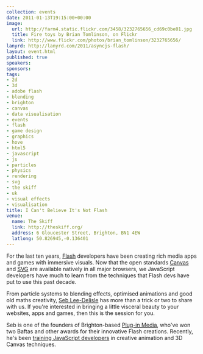 ```yaml
---
collection: events
date: 2011-01-13T19:15:00+00:00
image: 
  url: http://farm4.static.flickr.com/3458/3232765656_cd69c0be01.jpg
  title: Fire toys by Brian Tomlinson, on Flickr
  link: http://www.flickr.com/photos/brian_tomlinson/3232765656/
lanyrd: http://lanyrd.com/2011/asyncjs-flash/
layout: event.html
published: true
speakers: 
sponsors: 
tags: 
- 2d
- 3d
- adobe flash
- blending
- brighton
- canvas
- data visualisation
- events
- flash
- game design
- graphics
- hove
- html5
- javascript
- js
- particles
- physics
- rendering
- svg
- the skiff
- uk
- visual effects
- visualisation
title: I Can't Believe It's Not Flash
venue: 
  name: The Skiff
  link: http://theskiff.org/
  address: 6 Gloucester Street, Brighton, BN1 4EW
  latlong: 50.826945,-0.136401
---
```


<p>For the last ten years, <a href="http://en.wikipedia.org/wiki/Adobe_Flash">Flash</a> developers have been creating rich media apps and games with immersive visuals. Now that the open standards <a href="http://asyncjs.com/canvas/">Canvas</a> and <a href="https://developer.mozilla.org/En/SVG">SVG</a> are available natively in all major browsers, we JavaScript developers have much to learn from the techniques that Flash devs have put to use this past decade.</p>

<p class="summary">From particle systems to blending effects, optimised animations and good old maths creativity, <span class="vcard"><a href="http://twitter.com/seb_ly" class="fn url">Seb Lee-Delisle</a></span> has more than a trick or two to share with us. If you're interested in bringing a little visceral beauty to your websites, apps and games, then this is the session for you.</p>

<p>Seb is one of the founders of Brighton-based <a href="http://www.pluginmedia.net">Plug-in Media</a>, who've won two Baftas and other awards for their innovative Flash creations. Recently, he's been <a href="http://sebleedelisle.com/2010/11/creative-javascripthtml5-training/">training JavaScript developers</a> in creative animation and 3D Canvas techniques.</p>
